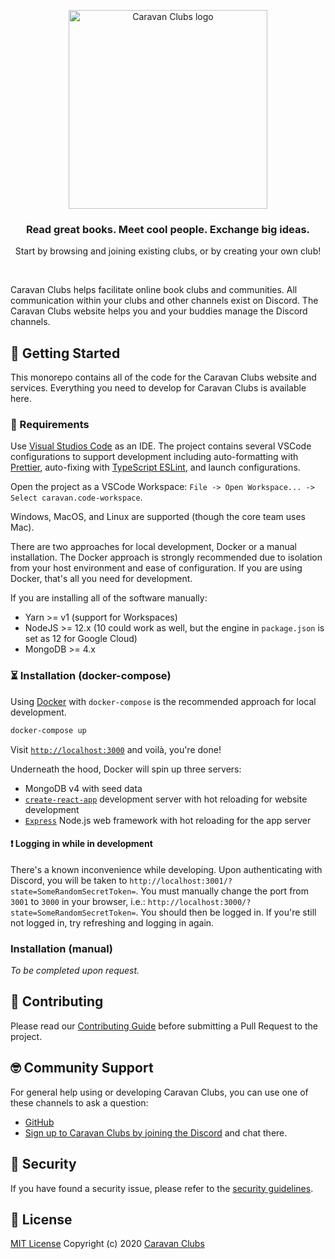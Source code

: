 <p align="center">
  <a href="https://caravanapp.ca">
    <img src="./packages/web/src/resources/text-logo.svg" width="318px" alt="Caravan Clubs logo" />
  </a>
</p>
<h3 align="center">Read great books. Meet cool people. Exchange big ideas.</h3>
<p align="center">Start by browsing and joining existing clubs, or by creating your own club!</p>
<br />

Caravan Clubs helps facilitate online book clubs and communities. All communication within your clubs and other channels exist on Discord. The Caravan Clubs website helps you and your buddies manage the Discord channels.

## 📖 Getting Started

This monorepo contains all of the code for the Caravan Clubs website and services. Everything you need to develop for Caravan Clubs is available here.

### 🔨 Requirements

Use [Visual Studios Code](https://code.visualstudio.com) as an IDE.
The project contains several VSCode configurations to support development including auto-formatting with [Prettier](http://prettier.io), auto-fixing with [TypeScript ESLint](https://github.com/typescript-eslint/typescript-eslint), and launch configurations.

Open the project as a VSCode Workspace: `File -> Open Workspace... -> Select caravan.code-workspace`.

Windows, MacOS, and Linux are supported (though the core team uses Mac).

There are two approaches for local development, Docker or a manual installation. The Docker approach is strongly recommended due to isolation from your host environment and ease of configuration. If you are using Docker, that's all you need for development.

If you are installing all of the software manually:

- Yarn >= v1 (support for Workspaces)
- NodeJS >= 12.x (10 could work as well, but the engine in `package.json` is set as 12 for Google Cloud)
- MongoDB >= 4.x

### ⏳ Installation (docker-compose)

Using [Docker](https://www.docker.com/products/docker-desktop) with `docker-compose` is the recommended approach for local development.

```bash
docker-compose up
```

Visit [`http://localhost:3000`](http://localhost:3000) and voilà, you're done!

Underneath the hood, Docker will spin up three servers:

- MongoDB v4 with seed data
- [`create-react-app`](https://create-react-app.dev) development server with hot reloading for website development
- [`Express`](https://expressjs.com) Node.js web framework with hot reloading for the app server

#### ❗️ Logging in while in development

There's a known inconvenience while developing.
Upon authenticating with Discord, you will be taken to `http://localhost:3001/?state=SomeRandomSecretToken=`.
You must manually change the port from `3001` to `3000` in your browser,
i.e.: `http://localhost:3000/?state=SomeRandomSecretToken=`.
You should then be logged in. If you're still not logged in, try refreshing and logging in again.

### Installation (manual)

_To be completed upon request._

## 🙌 Contributing

Please read our [Contributing Guide](./CONTRIBUTING.md) before submitting a Pull Request to the project.

## 🤓 Community Support

For general help using or developing Caravan Clubs, you can use one of these channels to ask a question:

- [GitHub](https://github.com/caravanapp-ca/caravanapp-ca)
- [Sign up to Caravan Clubs by joining the Discord](https://discordapp.com/oauth2/authorize?client_id=592781980026798120&redirect_uri=https%3A%2F%2Fcaravanapp.ca%2Fapi%2Fauth%2Fdiscord%2Fcallback&response_type=code&scope=email%20identify%20guilds.join%20gdm.join&state=WzE2NiwyMjAsODAsMTEzLDgyLDE5OCwzNywyNTJd) and chat there.

## 🚓 Security

If you have found a security issue, please refer to the [security guidelines](SECURITY.md).

## 📓 License

[MIT License](LICENSE.md) Copyright (c) 2020 [Caravan Clubs](https://caravanapp.ca)
